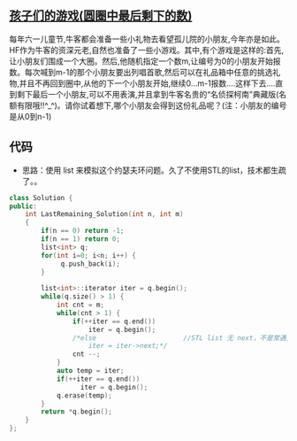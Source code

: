 ## [孩子们的游戏(圆圈中最后剩下的数)](https://www.nowcoder.com/questionTerminal/f78a359491e64a50bce2d89cff857eb6)
每年六一儿童节,牛客都会准备一些小礼物去看望孤儿院的小朋友,今年亦是如此。HF作为牛客的资深元老,自然也准备了一些小游戏。其中,有个游戏是这样的:首先,让小朋友们围成一个大圈。然后,他随机指定一个数m,让编号为0的小朋友开始报数。每次喊到m-1的那个小朋友要出列唱首歌,然后可以在礼品箱中任意的挑选礼物,并且不再回到圈中,从他的下一个小朋友开始,继续0...m-1报数....这样下去....直到剩下最后一个小朋友,可以不用表演,并且拿到牛客名贵的“名侦探柯南”典藏版(名额有限哦!!^_^)。请你试着想下,哪个小朋友会得到这份礼品呢？(注：小朋友的编号是从0到n-1)

## 代码
* 思路：使用 list 来模拟这个约瑟夫环问题。久了不使用STL的list，技术都生疏了。。
```C++
class Solution {
public:
    int LastRemaining_Solution(int n, int m)
    {
        if(n == 0) return -1;
        if(n == 1) return 0;
        list<int> q;
        for(int i=0; i<n; i++) {
             q.push_back(i);
        }
        
        list<int>::iterator iter = q.begin();
        while(q.size() > 1) {
            int cnt = m;
            while(cnt > 1) {
                if(++iter == q.end())
                    iter = q.begin();
                /*else                      //STL list 无 next，不是常遇见的那种简单list了，不过做题也可以自己写这样一个list类
                    iter = iter->next;*/
                cnt --;
            } 
            auto temp = iter;
            if(++iter == q.end())
                  iter = q.begin();
            q.erase(temp);
        }
        return *q.begin();
    }
};
```
